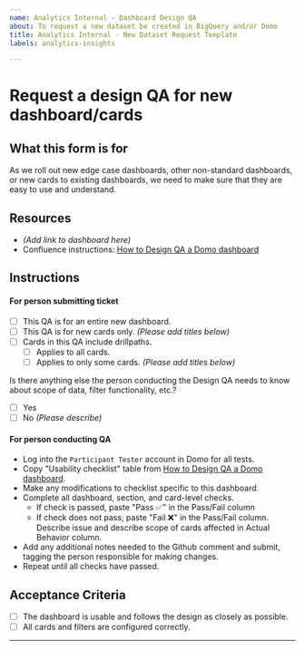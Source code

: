 ```yaml
---
name: Analytics Internal - Dashboard Design QA
about: To request a new dataset be created in BigQuery and/or Domo
title: Analytics Internal - New Dataset Request Template
labels: analytics-insights

---
```


# Request a design QA for new dashboard/cards

## What this form is for
As we roll out new edge case dashboards, other non-standard dashboards, or new cards to existing dashboards, we need to make sure that they are easy to use and understand.

## Resources
- _(Add link to dashboard here)_
- Confluence instructions: [How to Design QA a Domo dashboard]([url](https://vfs.atlassian.net/wiki/spaces/AT/pages/2216002036/How+to+Design+QA+a+Domo+dashboard))

## Instructions

#### For person submitting ticket
- [ ] This QA is for an entire new dashboard.
- [ ] This QA is for new cards only. _(Please add titles below)_
- [ ] Cards in this QA include drillpaths.
   - [ ] Applies to all cards.
   - [ ] Applies to only some cards. _(Please add titles below)_

Is there anything else the person conducting the Design QA needs to know about scope of data, filter functionality, etc.?
- [ ] Yes
- [ ] No _(Please describe)_

#### For person conducting QA
- Log into the `Participant Tester` account in Domo for all tests.
- Copy "Usability checklist" table from [How to Design QA a Domo dashboard]([url](https://vfs.atlassian.net/wiki/spaces/AT/pages/2216002036/How+to+Design+QA+a+Domo+dashboard)).
- Make any modifications to checklist specific to this dashboard.
- Complete all dashboard, section, and card-level checks.
  - If check is passed, paste "Pass ✅" in the Pass/Fail column
  - If check does not pass, paste "Fail ❌" in the Pass/Fail column. Describe issue and describe scope of cards affected in Actual Behavior column.
- Add any additional notes needed to the Github comment and submit, tagging the person responsible for making changes.
- Repeat until all checks have passed.

## Acceptance Criteria
- [ ] The dashboard is usable and follows the design as closely as possible.
- [ ] All cards and filters are configured correctly.
---
